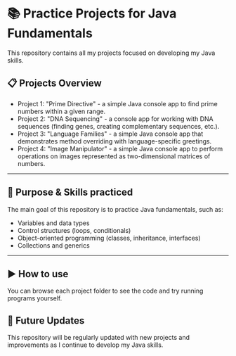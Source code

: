 # 📚 Practice Projects for Java Fundamentals

This repository contains all my projects focused on developing my Java skills. 

## 📋 Projects Overview

* Project 1: "Prime Directive" - a simple Java console app to find prime numbers within a given range.
* Project 2: "DNA Sequencing" - a console app for working with DNA sequences (finding genes, creating complementary sequences, etc.).
* Project 3: "Language Families" - a simple Java console app that demonstrates method overriding with language-specific greetings.
* Project 4: "Image Manipulator" - a simple Java console app to perform operations on images represented as two-dimensional matrices of numbers.

---

## 🎯 Purpose & Skills practiced

The main goal of this repository is to practice Java fundamentals, such as:
* Variables and data types
* Control structures (loops, conditionals)
* Object-oriented programming (classes, inheritance, interfaces)
* Collections and generics

---

## ▶ How to use

You can browse each project folder to see the code and try running programs yourself. 


## 🔄 Future Updates
This repository will be regularly updated with new projects and improvements as I continue to develop my Java skills.
